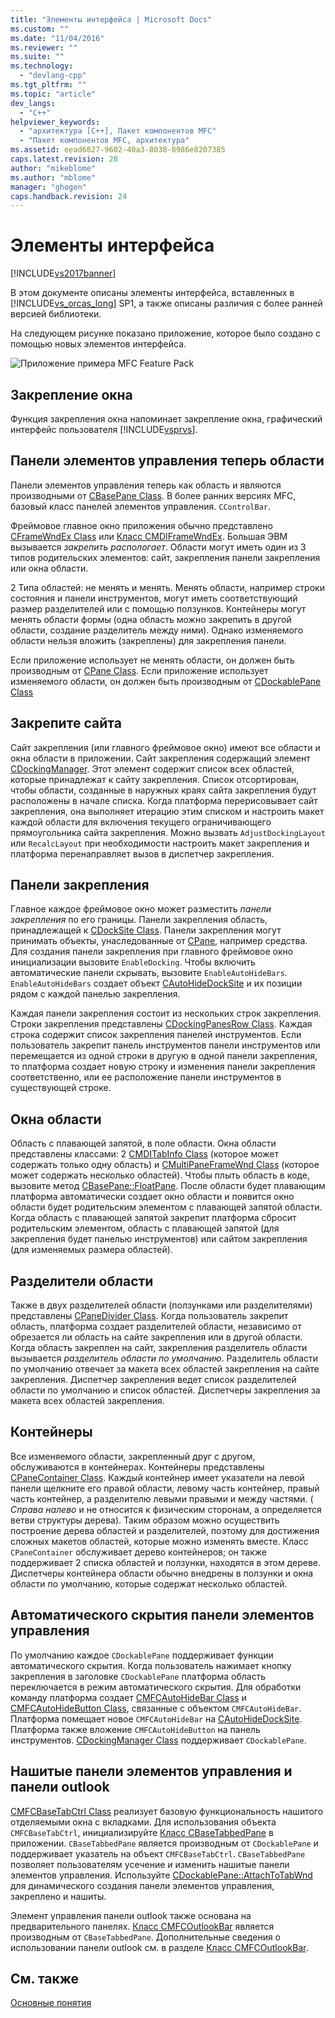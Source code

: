 ```yaml
---
title: "Элементы интерфейса | Microsoft Docs"
ms.custom: ""
ms.date: "11/04/2016"
ms.reviewer: ""
ms.suite: ""
ms.technology: 
  - "devlang-cpp"
ms.tgt_pltfrm: ""
ms.topic: "article"
dev_langs: 
  - "C++"
helpviewer_keywords: 
  - "архитектура [C++], Пакет компонентов MFC"
  - "Пакет компонентов MFC, архитектура"
ms.assetid: eead6827-9602-40a3-8038-8986e8207385
caps.latest.revision: 28
author: "mikeblome"
ms.author: "mblome"
manager: "ghogen"
caps.handback.revision: 24
---
```

# Элементы интерфейса
[!INCLUDE[vs2017banner](../assembler/inline/includes/vs2017banner.md)]

В этом документе описаны элементы интерфейса, вставленных в [!INCLUDE[vs_orcas_long](../atl/reference/includes/vs_orcas_long_md.md)] SP1, а также описаны различия с более ранней версией библиотеки.  
  
 На следующем рисунке показано приложение, которое было создано с помощью новых элементов интерфейса.  
  
 ![Приложение примера MFC Feature Pack](../mfc/media/mfc_featurepack.png "MFC\_FeaturePack")  
  
## Закрепление окна  
 Функция закрепления окна напоминает закрепление окна, графический интерфейс пользователя [!INCLUDE[vsprvs](../assembler/masm/includes/vsprvs_md.md)].  
  
## Панели элементов управления теперь области  
 Панели элементов управления теперь как область и являются производными от [CBasePane Class](../mfc/reference/cbasepane-class.md).  В более ранних версиях MFC, базовый класс панелей элементов управления. `CControlBar`.  
  
 Фреймовое главное окно приложения обычно представлено [CFrameWndEx Class](../mfc/reference/cframewndex-class.md) или [Класс CMDIFrameWndEx](../Topic/CMDIFrameWndEx%20Class.md).  Большая ЭВМ вызывается *закрепить распологает*.  Области могут иметь один из 3 типов родительских элементов: сайт, закрепления панели закрепления или окна области.  
  
 2 Типа областей: не менять и менять.  Менять области, например строки состояния и панели инструментов, могут иметь соответствующий размер разделителей или с помощью ползунков.  Контейнеры могут менять области формы \(одна область можно закрепить в другой области, создание разделитель между ними\).  Однако изменяемого области нельзя вложить \(закреплены\) для закрепления панели.  
  
 Если приложение использует не менять области, он должен быть производным от [CPane Class](../mfc/reference/cpane-class.md).  Если приложение использует изменяемого области, он должен быть производным от [CDockablePane Class](../Topic/CDockablePane%20Class.md)  
  
## Закрепите сайта  
 Сайт закрепления \(или главного фреймовое окно\) имеют все области и окна области в приложении.  Сайт закрепления содержащий элемент [CDockingManager](../mfc/reference/cdockingmanager-class.md).  Этот элемент содержит список всех областей, которые принадлежат к сайту закрепления.  Список отсортирован, чтобы области, созданные в наружных краях сайта закрепления будут расположены в начале списка.  Когда платформа перерисовывает сайт закрепления, она выполняет итерацию этим списком и настроить макет каждой области для включения текущего ограничивающего прямоугольника сайта закрепления.  Можно вызвать `AdjustDockingLayout` или `RecalcLayout` при необходимости настроить макет закрепления и платформа перенаправляет вызов в диспетчер закрепления.  
  
## Панели закрепления  
 Главное каждое фреймовое окно может разместить *панели закрепления* по его границы.  Панели закрепления область, принадлежащей к [CDockSite Class](../mfc/reference/cdocksite-class.md).  Панели закрепления могут принимать объекты, унаследованные от [CPane](../mfc/reference/cpane-class.md), например средства.  Для создания панели закрепления при главного фреймовое окно инициализации вызовите `EnableDocking`.  Чтобы включить автоматические панели скрывать, вызовите `EnableAutoHideBars`.  `EnableAutoHideBars` создает объект [CAutoHideDockSite](../mfc/reference/cautohidedocksite-class.md) и их позиции рядом с каждой панелью закрепления.  
  
 Каждая панели закрепления состоит из нескольких строк закрепления.  Строки закрепления представлены [CDockingPanesRow Class](../mfc/reference/cdockingpanesrow-class.md).  Каждая строка содержит список закрепления панелей инструментов.  Если пользователь закрепит панель инструментов панели инструментов или перемещается из одной строки в другую в одной панели закрепления, то платформа создает новую строку и изменения панели закрепления соответственно, или ее расположение панели инструментов в существующей строке.  
  
## Окна области  
 Область с плавающей запятой, в поле области.  Окна области представлены классами: 2 [CMDITabInfo Class](../Topic/CMDITabInfo%20Class.md) \(которое может содержать только одну область\) и [CMultiPaneFrameWnd Class](../mfc/reference/cmultipaneframewnd-class.md) \(которое может содержать несколько областей\).  Чтобы плыть область в коде, вызовите метод [CBasePane::FloatPane](../Topic/CBasePane::FloatPane.md).  После области будет плавающим платформа автоматически создает окно области и появится окно области будет родительским элементом с плавающей запятой области.  Когда область с плавающей запятой закрепит платформа сбросит родительским элементом, область с плавающей запятой \(для закрепления будет панелью инструментов\) или сайтом закрепления \(для изменяемых размера областей\).  
  
## Разделители области  
 Также в двух разделителей области \(ползунками или разделителями\) представлены [CPaneDivider Class](../mfc/reference/cpanedivider-class.md).  Когда пользователь закрепит область, платформа создает разделителей области, независимо от обрезается ли область на сайте закрепления или в другой области.  Когда область закреплен на сайт, закрепления разделитель области вызывается *разделитель области по умолчанию*.  Разделитель области по умолчанию отвечает за макета всех областей закрепления на сайте закрепления.  Диспетчер закрепления ведет список разделителей области по умолчанию и список областей.  Диспетчеры закрепления за макета всех областей закрепления.  
  
## Контейнеры  
 Все изменяемого области, закрепленный друг с другом, обслуживаются в контейнерах.  Контейнеры представлены [CPaneContainer Class](../mfc/reference/cpanecontainer-class.md).  Каждый контейнер имеет указатели на левой панели щелкните его правой области, левому часть контейнер, правый часть контейнер, а разделителю левыми правыми и между частями. \( *Справа* *налево* и не относится к физическим сторонам, а определяется ветви структуры дерева\). Таким образом можно осуществить построение дерева областей и разделителей, поэтому для достижения сложных макетов областей, которые можно изменять вместе.  Класс `CPaneContainer` обслуживает дерево контейнеров; он также поддерживает 2 списка областей и ползунки, находятся в этом дереве.  Диспетчеры контейнера области обычно внедрены в ползунки и окна области по умолчанию, которые содержат несколько областей.  
  
## Автоматического скрытия панели элементов управления  
 По умолчанию каждое `CDockablePane` поддерживает функции автоматического скрытия.  Когда пользователь нажимает кнопку закрепления в заголовке `CDockablePane` платформа область переключается в режим автоматического скрытия.  Для обработки команду платформа создает [CMFCAutoHideBar Class](../Topic/CMFCAutoHideBar%20Class.md) и [CMFCAutoHideButton Class](../mfc/reference/cmfcautohidebutton-class.md), связанные с объектом `CMFCAutoHideBar`.  Платформа помещает новое `CMFCAutoHideBar` на [CAutoHideDockSite](../mfc/reference/cautohidedocksite-class.md).  Платформа также вложение `CMFCAutoHideButton` на панель инструментов.  [CDockingManager Class](../mfc/reference/cdockingmanager-class.md) поддерживает `CDockablePane`.  
  
## Нашитые панели элементов управления и панели outlook  
 [CMFCBaseTabCtrl Class](../mfc/reference/cmfcbasetabctrl-class.md) реализует базовую функциональность нашитого отделяемыми окна с вкладками.  Для использования объекта `CMFCBaseTabCtrl`, инициализируйте [Класс CBaseTabbedPane](../mfc/reference/cbasetabbedpane-class.md) в приложении.  `CBaseTabbedPane` является производным от `CDockablePane` и поддерживает указатель на объект `CMFCBaseTabCtrl`.  `CBaseTabbedPane` позволяет пользователям усечение и изменить нашитые панели элементов управления.  Используйте [CDockablePane::AttachToTabWnd](../Topic/CDockablePane::AttachToTabWnd.md) для динамического создания панели элементов управления, закреплено и нашиты.  
  
 Элемент управления панели outlook также основана на предварительного панелях.  [Класс CMFCOutlookBar](../mfc/reference/cmfcoutlookbar-class.md) является производным от `CBaseTabbedPane`.  Дополнительные сведения о использовании панели outlook см. в разделе [Класс CMFCOutlookBar](../mfc/reference/cmfcoutlookbar-class.md).  
  
## См. также  
 [Основные понятия](../mfc/mfc-concepts.md)